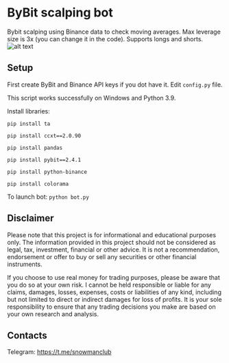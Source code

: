 # ByBit scalping bot
Bybit scalping using Binance data to check moving averages. Max leverage size is 3x (you can change it in the code). Supports longs and shorts.
![alt text](https://github.com/snowmanclub/bybit-scalping-bot/blob/main/example.png?raw=true)

## Setup
First create ByBit and Binance API keys if you dot have it. Edit <code>config.py</code> file.

This script works successfully on Windows and Python 3.9.

Install libraries:

<code>pip install ta</code>

<code>pip install ccxt==2.0.90</code>

<code>pip install pandas</code>

<code>pip install pybit==2.4.1</code>

<code>pip install python-binance</code>

<code>pip install colorama</code>

To launch bot:
<code>python bot.py</code>

## Disclaimer
Please note that this project is for informational and educational purposes only. The information provided in this project should not be considered as legal, tax, investment, financial or other advice. It is not a recommendation, endorsement or offer to buy or sell any securities or other financial instruments.

If you choose to use real money for trading purposes, please be aware that you do so at your own risk. I cannot be held responsible or liable for any claims, damages, losses, expenses, costs or liabilities of any kind, including but not limited to direct or indirect damages for loss of profits. It is your sole responsibility to ensure that any trading decisions you make are based on your own research and analysis.

## Contacts
Telegram: https://t.me/snowmanclub
